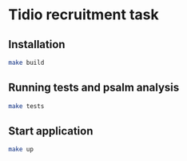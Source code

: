 # Tidio recruitment task

## Installation

```bash
make build
```

## Running tests and psalm analysis
```bash
make tests 
```

## Start application
```bash
make up
```